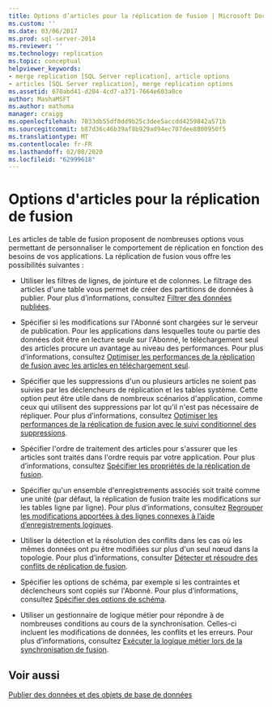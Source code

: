 ```yaml
---
title: Options d’articles pour la réplication de fusion | Microsoft Docs
ms.custom: ''
ms.date: 03/06/2017
ms.prod: sql-server-2014
ms.reviewer: ''
ms.technology: replication
ms.topic: conceptual
helpviewer_keywords:
- merge replication [SQL Server replication], article options
- articles [SQL Server replication], merge replication options
ms.assetid: 670abd41-d204-4cd7-a371-7664e603a0ce
author: MashaMSFT
ms.author: mathoma
manager: craigg
ms.openlocfilehash: 7033db55df0dd9b25c3dee5accdd4259842a571b
ms.sourcegitcommit: b87d36c46b39af8b929ad94ec707dee8800950f5
ms.translationtype: MT
ms.contentlocale: fr-FR
ms.lasthandoff: 02/08/2020
ms.locfileid: "62999618"
---
```

# <a name="article-options-for-merge-replication"></a>Options d'articles pour la réplication de fusion
  Les articles de table de fusion proposent de nombreuses options vous permettant de personnaliser le comportement de réplication en fonction des besoins de vos applications. La réplication de fusion vous offre les possibilités suivantes :  
  
-   Utiliser les filtres de lignes, de jointure et de colonnes. Le filtrage des articles d'une table vous permet de créer des partitions de données à publier. Pour plus d’informations, consultez [Filtrer des données publiées](../publish/filter-published-data.md).  
  
-   Spécifier si les modifications sur l'Abonné sont chargées sur le serveur de publication. Pour les applications dans lesquelles toute ou partie des données doit être en lecture seule sur l'Abonné, le téléchargement seul des articles procure un avantage au niveau des performances. Pour plus d’informations, consultez [Optimiser les performances de la réplication de fusion avec les articles en téléchargement seul](optimize-merge-replication-performance-with-download-only-articles.md).  
  
-   Spécifier que les suppressions d'un ou plusieurs articles ne soient pas suivies par les déclencheurs de réplication et les tables système. Cette option peut être utile dans de nombreux scénarios d'application, comme ceux qui utilisent des suppressions par lot qu'il n'est pas nécessaire de répliquer. Pour plus d’informations, consultez [Optimiser les performances de la réplication de fusion avec le suivi conditionnel des suppressions](optimize-merge-replication-performance-with-conditional-delete-tracking.md).  
  
-   Spécifier l'ordre de traitement des articles pour s'assurer que les articles sont traités dans l'ordre requis par votre application. Pour plus d’informations, consultez [Spécifier les propriétés de la réplication de fusion](../publish/specify-merge-replication-properties.md).  
  
-   Spécifier qu'un ensemble d'enregistrements associés soit traité comme une unité (par défaut, la réplication de fusion traite les modifications sur les tables ligne par ligne). Pour plus d’informations, consultez [Regrouper les modifications apportées à des lignes connexes à l’aide d’enregistrements logiques](group-changes-to-related-rows-with-logical-records.md).  
  
-   Utiliser la détection et la résolution des conflits dans les cas où les mêmes données ont pu être modifiées sur plus d'un seul nœud dans la topologie. Pour plus d’informations, consulter [Détecter et résoudre des conflits de réplication de fusion](advanced-merge-replication-conflict-detection-and-resolution.md).  
  
-   Spécifier les options de schéma, par exemple si les contraintes et déclencheurs sont copiés sur l'Abonné. Pour plus d’informations, consultez [Spécifier des options de schéma](../publish/specify-schema-options.md).  
  
-   Utiliser un gestionnaire de logique métier pour répondre à de nombreuses conditions au cours de la synchronisation. Celles-ci incluent les modifications de données, les conflits et les erreurs. Pour plus d’informations, consultez [Exécuter la logique métier lors de la synchronisation de fusion](execute-business-logic-during-merge-synchronization.md).  
  
## <a name="see-also"></a>Voir aussi  
 [Publier des données et des objets de base de données](../publish/publish-data-and-database-objects.md)  
  
  
